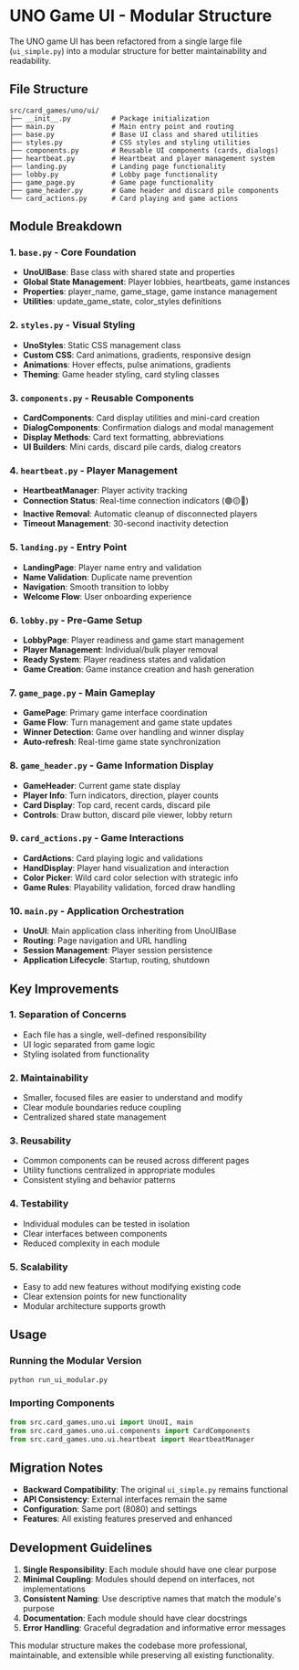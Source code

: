 # UNO Game UI - Modular Structure

The UNO game UI has been refactored from a single large file (`ui_simple.py`) into a modular structure for better maintainability and readability.

## File Structure

```
src/card_games/uno/ui/
├── __init__.py          # Package initialization
├── main.py              # Main entry point and routing
├── base.py              # Base UI class and shared utilities
├── styles.py            # CSS styles and styling utilities
├── components.py        # Reusable UI components (cards, dialogs)
├── heartbeat.py         # Heartbeat and player management system
├── landing.py           # Landing page functionality
├── lobby.py             # Lobby page functionality
├── game_page.py         # Game page functionality
├── game_header.py       # Game header and discard pile components
└── card_actions.py      # Card playing and game actions
```

## Module Breakdown

### 1. `base.py` - Core Foundation
- **UnoUIBase**: Base class with shared state and properties
- **Global State Management**: Player lobbies, heartbeats, game instances
- **Properties**: player_name, game_stage, game instance management
- **Utilities**: update_game_state, color_styles definitions

### 2. `styles.py` - Visual Styling
- **UnoStyles**: Static CSS management class
- **Custom CSS**: Card animations, gradients, responsive design
- **Animations**: Hover effects, pulse animations, gradients
- **Theming**: Game header styling, card styling classes

### 3. `components.py` - Reusable Components
- **CardComponents**: Card display utilities and mini-card creation
- **DialogComponents**: Confirmation dialogs and modal management
- **Display Methods**: Card text formatting, abbreviations
- **UI Builders**: Mini cards, discard pile cards, dialog creators

### 4. `heartbeat.py` - Player Management
- **HeartbeatManager**: Player activity tracking
- **Connection Status**: Real-time connection indicators (🟢🟡🔴)
- **Inactive Removal**: Automatic cleanup of disconnected players
- **Timeout Management**: 30-second inactivity detection

### 5. `landing.py` - Entry Point
- **LandingPage**: Player name entry and validation
- **Name Validation**: Duplicate name prevention
- **Navigation**: Smooth transition to lobby
- **Welcome Flow**: User onboarding experience

### 6. `lobby.py` - Pre-Game Setup
- **LobbyPage**: Player readiness and game start management
- **Player Management**: Individual/bulk player removal
- **Ready System**: Player readiness states and validation
- **Game Creation**: Game instance creation and hash generation

### 7. `game_page.py` - Main Gameplay
- **GamePage**: Primary game interface coordination
- **Game Flow**: Turn management and game state updates
- **Winner Detection**: Game over handling and winner display
- **Auto-refresh**: Real-time game state synchronization

### 8. `game_header.py` - Game Information Display
- **GameHeader**: Current game state display
- **Player Info**: Turn indicators, direction, player counts
- **Card Display**: Top card, recent cards, discard pile
- **Controls**: Draw button, discard pile viewer, lobby return

### 9. `card_actions.py` - Game Interactions
- **CardActions**: Card playing logic and validations
- **HandDisplay**: Player hand visualization and interaction
- **Color Picker**: Wild card color selection with strategic info
- **Game Rules**: Playability validation, forced draw handling

### 10. `main.py` - Application Orchestration
- **UnoUI**: Main application class inheriting from UnoUIBase
- **Routing**: Page navigation and URL handling
- **Session Management**: Player session persistence
- **Application Lifecycle**: Startup, routing, shutdown

## Key Improvements

### 1. **Separation of Concerns**
- Each file has a single, well-defined responsibility
- UI logic separated from game logic
- Styling isolated from functionality

### 2. **Maintainability**
- Smaller, focused files are easier to understand and modify
- Clear module boundaries reduce coupling
- Centralized shared state management

### 3. **Reusability**
- Common components can be reused across different pages
- Utility functions centralized in appropriate modules
- Consistent styling and behavior patterns

### 4. **Testability**
- Individual modules can be tested in isolation
- Clear interfaces between components
- Reduced complexity in each module

### 5. **Scalability**
- Easy to add new features without modifying existing code
- Clear extension points for new functionality
- Modular architecture supports growth

## Usage

### Running the Modular Version
```bash
python run_ui_modular.py
```

### Importing Components
```python
from src.card_games.uno.ui import UnoUI, main
from src.card_games.uno.ui.components import CardComponents
from src.card_games.uno.ui.heartbeat import HeartbeatManager
```

## Migration Notes

- **Backward Compatibility**: The original `ui_simple.py` remains functional
- **API Consistency**: External interfaces remain the same
- **Configuration**: Same port (8080) and settings
- **Features**: All existing features preserved and enhanced

## Development Guidelines

1. **Single Responsibility**: Each module should have one clear purpose
2. **Minimal Coupling**: Modules should depend on interfaces, not implementations
3. **Consistent Naming**: Use descriptive names that match the module's purpose
4. **Documentation**: Each module should have clear docstrings
5. **Error Handling**: Graceful degradation and informative error messages

This modular structure makes the codebase more professional, maintainable, and extensible while preserving all existing functionality.
